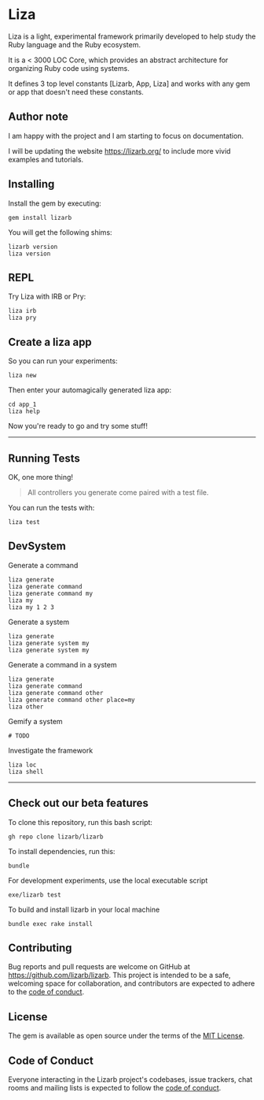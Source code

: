 # Liza

Liza is a light, experimental framework primarily developed to help study the Ruby language and the Ruby ecosystem.

It is a < 3000 LOC Core, which provides an abstract architecture for organizing Ruby code using systems.

It defines 3 top level constants [Lizarb, App, Liza] and works with any gem or app that doesn't need these constants.

## Author note

I am happy with the project and I am starting to focus on documentation.

I will be updating the website https://lizarb.org/ to include more vivid examples and tutorials.

## Installing

Install the gem by executing:

    gem install lizarb

You will get the following shims:

    lizarb version
    liza version

## REPL

Try Liza with IRB or Pry:

    liza irb
    liza pry

## Create a liza app

So you can run your experiments:

    liza new

Then enter your automagically generated liza app:

    cd app_1
    liza help

Now you're ready to go and try some stuff!

---

## Running Tests

OK, one more thing!

> All controllers you generate come paired with a test file.

You can run the tests with:

    liza test

## DevSystem

Generate a command

    liza generate
    liza generate command
    liza generate command my
    liza my
    liza my 1 2 3

Generate a system

    liza generate
    liza generate system my
    liza generate system my

Generate a command in a system

    liza generate
    liza generate command
    liza generate command other
    liza generate command other place=my
    liza other

Gemify a system

    # TODO

Investigate the framework

    liza loc
    liza shell

---

## Check out our beta features

To clone this repository, run this bash script:

    gh repo clone lizarb/lizarb

To install dependencies, run this:

    bundle

For development experiments, use the local executable script

    exe/lizarb test

To build and install lizarb in your local machine

    bundle exec rake install

<!--
For systems in development, see [README_SYSTEMS.md](https://github.com/lizarb/lizarb/blob/master/README_SYSTEMS.md).

## Release

To release a new version, update the version number in `version.rb`, and then run `bundle exec rake release`, which will create a git tag for the version, push git commits and the created tag, and push the `.gem` file to [rubygems.org](https://rubygems.org).
-->
## Contributing

Bug reports and pull requests are welcome on GitHub at https://github.com/lizarb/lizarb. This project is intended to be a safe, welcoming space for collaboration, and contributors are expected to adhere to the [code of conduct](https://github.com/lizarb/lizarb/blob/master/CODE_OF_CONDUCT.md).

## License

The gem is available as open source under the terms of the [MIT License](https://opensource.org/licenses/MIT).

## Code of Conduct

Everyone interacting in the Lizarb project's codebases, issue trackers, chat rooms and mailing lists is expected to follow the [code of conduct](https://github.com/lizarb/lizarb/blob/master/CODE_OF_CONDUCT.md).
